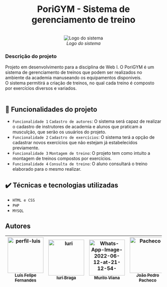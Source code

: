 <h1 align="center"> PoriGYM - Sistema de gerenciamento de treino </h1>
<img scr= "https://www.imagemhost.com.br/images/2022/06/12/Logo.png">
<p align="center">
        <img src="https://i.imgur.com/y9Cw0iU.png" alt= "Logo do sistema" > <br>
        <i>Logo do sistema</i>
</p>

<h3>Descrição do projeto</h3>
Projeto em desenvolvimento para a disciplina de Web I. O PoriGYM é um sistema de gerenciamento de treinos que podem ser realizados no ambiente da academia manuseando os equipamentos disponiveis. <br>
O sistema permitirá a criação de treinos, no qual cada treino é composto por exercícios diversos e variados.<br>
    <img scr= "https://cdn.pixabay.com/photo/2016/10/11/01/58/woman-1730325__340.jpg" />
    <img scr= "https://cdn.pixabay.com/photo/2012/04/13/15/02/gym-32740__340.png"     /> 
<h4 align="center"> 
</h4>

## :hammer: Funcionalidades do projeto

- `Funcionalidade 1` `Cadastro de autores`: O sistema será capaz de realizar o cadastro de instrutores de academia e alunos que praticam a musculção, que serão os usuários do projeto. 
- `Funcionalidade 2` `Cadastro de exercícios`: O sistema terá a opção de cadastrar novos exercícios que não estejam já estabelecidos previamente.
- `Funcionalidade 3` `Montagem de treino`: O projeto tem como intuito a montagem de treinos compostos por exercícios.
- `Funcionalidade 4` `Consulta de treino`: O aluno consultará o treino elaborado para o mesmo realizar.

## ✔️ Técnicas e tecnologias utilizadas

- ``HTML e CSS``
- ``PHP``
- ``MYSQL``


## Autores

| [<img src= "https://i.ibb.co/1ZZbzb1/perfil-insta.jpg" alt="perfil-luis" border="0" width="115" ><br><sub>Luís Felipe Fernandes</sub>](https://github.com/fernandes-luis) |  [<img src="https://ibb.co/W20kgKM" alt="Iuri" border="0" width=115><br><sub>Iuri Braga</sub>](https://github.com/iuri-bsilva) |  [<img src="https://i.ibb.co/TcLc0pZ/Whats-App-Image-2022-06-12-at-21-12-54-1.jpg" alt="Whats-App-Image-2022-06-12-at-21-12-54-" alt="Murilo" border="0" width=115><br><sub> Murilo Viana </sub>](https://github.com/Murilo763) | [<img src= "https://i.ibb.co/48wPzXS/Whats-App-Image-2022-06-12-at-21-12-53.jpg" alt="Pacheco" border="0"  width="115"><br><sub>João Pedro Pacheco</sub>](https://github.com/pachecogbi) | [<img src= "https://ibb.co/XZ2LQsC" alt="Lucas" border="0" width=115><br><sub>Lucas Macena</sub>](https://github.com/Lucas-MSF) |
| :---: | :---: | :---: | :---: | :---: | 

